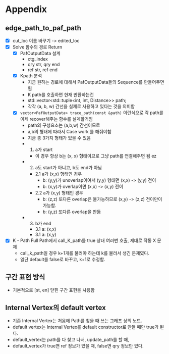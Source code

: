 # Appendix

## edge_path_to_paf_path
- [x] cut_loc 이름 바꾸기 -> edited_loc
- [x] Solve 함수의 경로 Return
    - [x] PafOutputData 설계
        - ctg_index
        - qry str, qry end
        - ref str, ref end
    - [x] Kpath 분석
        - 지금 원하는 경로에 대해서 PafOutputData들의 Sequence를 만들어주면 됨
        - K path를 호출하면 현재 반환하는건
        - std::vector<std::tuple<int, int, Distance>> path;
        - 각각 (a, b, w) 간선을 실제로 사용하고 있다는 것을 의미함
    - [x] `vector<PafOutputData> trace_path(const &path)` 이런식으로 각 path를 이제 recover해주는 함수를 설계할거임
        - path의 구성요소는 (a,b,w) 간선이므로
        - a,b의 형태에 따라서 Case work 를 해줘야함
        - 지금 총 3가지 형태가 있을 수 있음
        - 1. a가 start
            - 이 경우 항상 b는 (x, x) 형태이므로 그냥 path를 연결해주면 됨 ez
        - 2. a도 start가 아니고, b도 end가 아님
            - 2.1 a가 (x,x) 형태인 경우
                - b: (y,y)가 unoverlap이여서 (y,y) 형태면 (x,x) -> (y,y) 전이
                - b: (x,y)가 overlap이면 (x,x) -> (x,y) 전이
            - 2.2 a가 (x,y) 형태인 경우
                - b: (z,z) 또다른 overlap은 불가능하므로 (x,y) -> (z,z) 전이만이 가능함.
                - b: (y,z) 또다른 overlap을 만듦
        - 3. b가 end
            - 3.1 a: (x,x)
            - 3.1 a: (x,y)

- [x] K - Path Full Path에서 call_K_path를 true 상태 여러번 호출, 제대로 작동 X 문제
    - call_k_path일 경우 k+1개를 불러야 하는데 k를 불러서 생긴 문제였다.
    - 일단 default를 false로 바꾸고, k+1로 수정함.

## 구간 표현 방식
- 기본적으로 [st, en] 닫힌 구간 표현을 사용함

## Internal Vertex의 default vertex
- 기존 Internal Vertex는 처음에 Path를 찾을 때 쓰는 그래프 상의 노드.
- default vertex는 Internal Vertex를 default constructor로 만들 때만 true가 된다.
- default_vertex는 path를 다 찾고 나서, update_path를 할 때,
- default_vertex가 true면 ref 정보가 있을 때, false면 qry 정보만 있다.
